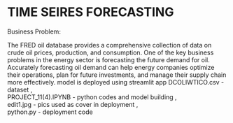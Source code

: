# TIME SEIRES FORECASTING
Business Problem:

The FRED oil database provides a comprehensive collection of data on crude oil prices, production, and consumption. One of the key business problems in the energy sector is forecasting the future demand for oil. Accurately forecasting oil demand can help energy companies optimize their operations, plan for future investments, and manage their supply chain more effectively.
model is deployed using streamlit app 
DCOLIWTICO.csv - dataset ,   
PROJECT_11(4).IPYNB - python codes and model building  ,   
edit1.jpg - pics used as cover in deployment   ,    
python.py - deployment code
